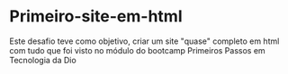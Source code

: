 # Primeiro-site-em-html
Este desafio teve como objetivo, criar um site "quase" completo em html com tudo que foi visto no módulo do bootcamp Primeiros Passos em Tecnologia da Dio
